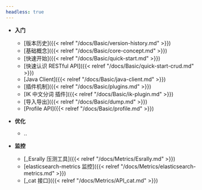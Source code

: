 ```yaml
---
headless: true
---
```

* **入门**
  * [版本历史]({{< relref "/docs/Basic/version-history.md" >}})  
  * [基础概念]({{< relref "/docs/Basic/core-concept.md" >}})  
  * [快速开始]({{< relref "/docs/Basic/quick-start.md" >}})  
  * [快速认识 RESTful API]({{< relref "/docs/Basic/quick-start-crud.md" >}})  
  * [Java Client]({{< relref "/docs/Basic/java-client.md" >}})  
  * [插件机制]({{< relref "/docs/Basic/plugins.md" >}})  
  * [IK 中文分词 插件]({{< relref "/docs/Basic/ik-plugin.md" >}})  
  * [导入导出]({{< relref "/docs/Basic/dump.md" >}})  
  * [Profile API]({{< relref "/docs/Basic/profile.md" >}})  
  
* **优化**
  
  * ..
  
* **监控**
  
  * [_Esrally 压测工具]({{< relref "/docs/Metrics/Esrally.md" >}})  
  * [elasticsearch-metrics 监控]({{< relref "/docs/Metrics/elasticsearch-metrics.md" >}})  
  * [_cat  接口]({{< relref "/docs/Metrics/API_cat.md" >}})
  
    
  
  

